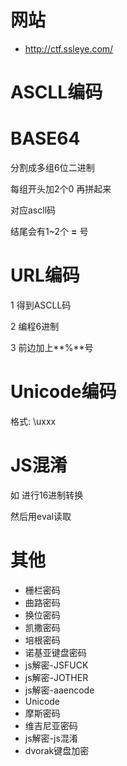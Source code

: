 # 网站

- http://ctf.ssleye.com/

# ASCLL编码



# BASE64

分割成多组6位二进制 

每组开头加2个0 再拼起来

对应ascll码

结尾会有1~2个 **=** 号

# URL编码

1 得到ASCLL码 

2 编程6进制

3 前边加上**%**号

# Unicode编码



格式: \uxxx

# JS混淆

如 <script>alert('XSS')</script> 进行16进制转换

然后用eval读取<script>eval('\x61\x6c\x65\x72\x74\x28\x27\x58\x53\x53\x27\x29\x3b');</script>

# 其他

- 栅栏密码
- 曲路密码
- 换位密码
- 凯撒密码
- 培根密码
- 诺基亚键盘密码
- js解密-JSFUCK
- js解密-JOTHER
- js解密-aaencode
- Unicode
- 摩斯密码
- 维吉尼亚密码
- js解密-js混淆
- dvorak键盘加密